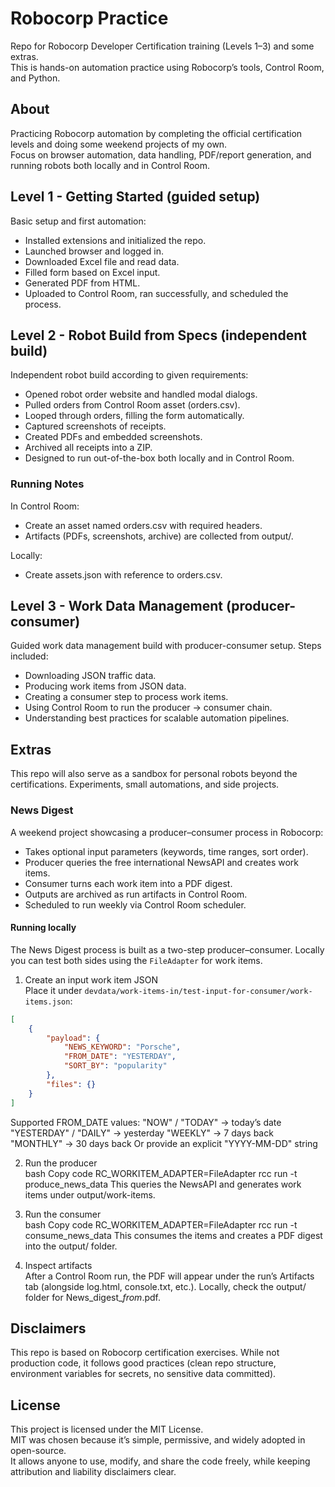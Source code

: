 # Robocorp Practice
Repo for Robocorp Developer Certification training (Levels 1–3) and some extras.  
This is hands-on automation practice using Robocorp’s tools, Control Room, and Python.

## About
Practicing Robocorp automation by completing the official certification levels and doing some weekend projects of my own.  
Focus on browser automation, data handling, PDF/report generation, and running robots both locally and in Control Room.

## Level 1 - Getting Started (guided setup)
Basic setup and first automation:
- Installed extensions and initialized the repo.
- Launched browser and logged in.
- Downloaded Excel file and read data.
- Filled form based on Excel input.
- Generated PDF from HTML.
- Uploaded to Control Room, ran successfully, and scheduled the process.

## Level 2 - Robot Build from Specs (independent build)
Independent robot build according to given requirements:
- Opened robot order website and handled modal dialogs.
- Pulled orders from Control Room asset (orders.csv).
- Looped through orders, filling the form automatically.
- Captured screenshots of receipts.
- Created PDFs and embedded screenshots.
- Archived all receipts into a ZIP.
- Designed to run out-of-the-box both locally and in Control Room.

### Running Notes
In Control Room:
- Create an asset named orders.csv with required headers.
- Artifacts (PDFs, screenshots, archive) are collected from output/.

Locally:
- Create assets.json with reference to orders.csv.

## Level 3 - Work Data Management (producer-consumer)
Guided work data management build with producer-consumer setup.
Steps included:
- Downloading JSON traffic data.
- Producing work items from JSON data.
- Creating a consumer step to process work items.
- Using Control Room to run the producer → consumer chain.
- Understanding best practices for scalable automation pipelines.

## Extras
This repo will also serve as a sandbox for personal robots beyond the certifications. Experiments, small automations, and side projects.

### News Digest
A weekend project showcasing a producer–consumer process in Robocorp:

- Takes optional input parameters (keywords, time ranges, sort order).
- Producer queries the free international NewsAPI and creates work items.
- Consumer turns each work item into a PDF digest.
- Outputs are archived as run artifacts in Control Room.
- Scheduled to run weekly via Control Room scheduler.

#### Running locally
The News Digest process is built as a two-step producer–consumer. Locally you can test both sides using the `FileAdapter` for work items.

1. Create an input work item JSON  
Place it under `devdata/work-items-in/test-input-for-consumer/work-items.json`:
```json
[
    {
        "payload": {
            "NEWS_KEYWORD": "Porsche",
            "FROM_DATE": "YESTERDAY",
            "SORT_BY": "popularity"
        },
        "files": {}
    }
]
```
Supported FROM_DATE values:
"NOW" / "TODAY" → today’s date
"YESTERDAY" / "DAILY" → yesterday
"WEEKLY" → 7 days back
"MONTHLY" → 30 days back
Or provide an explicit "YYYY-MM-DD" string

2. Run the producer  
bash
Copy code
RC_WORKITEM_ADAPTER=FileAdapter rcc run -t produce_news_data
This queries the NewsAPI and generates work items under output/work-items.

3. Run the consumer  
bash
Copy code
RC_WORKITEM_ADAPTER=FileAdapter rcc run -t consume_news_data
This consumes the items and creates a PDF digest into the output/ folder.

4. Inspect artifacts  
After a Control Room run, the PDF will appear under the run’s Artifacts tab (alongside log.html, console.txt, etc.).
Locally, check the output/ folder for News_digest_<keyword>_from_<date>.pdf.

## Disclaimers
This repo is based on Robocorp certification exercises. While not production code, it follows good practices (clean repo structure, environment variables for secrets, no sensitive data committed).

## License
This project is licensed under the MIT License.  
MIT was chosen because it’s simple, permissive, and widely adopted in open-source.  
It allows anyone to use, modify, and share the code freely, while keeping attribution and liability disclaimers clear.